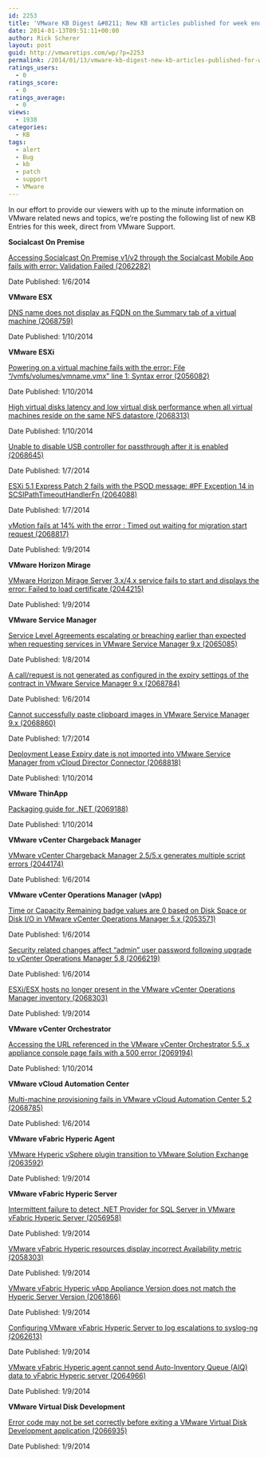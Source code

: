 ```yaml
---
id: 2253
title: 'VMware KB Digest &#8211; New KB articles published for week ending 1/11/14'
date: 2014-01-13T09:51:11+00:00
author: Rick Scherer
layout: post
guid: http://vmwaretips.com/wp/?p=2253
permalink: /2014/01/13/vmware-kb-digest-new-kb-articles-published-for-week-ending-11114/
ratings_users:
  - 0
ratings_score:
  - 0
ratings_average:
  - 0
views:
  - 1938
categories:
  - KB
tags:
  - alert
  - Bug
  - kb
  - patch
  - support
  - VMware
---
```

In our effort to provide our viewers with up to the minute information on VMware related news and topics, we&#8217;re posting the following list of new KB Entries for this week, direct from VMware Support.

<!--more-->

**Socialcast On Premise**
  
<a href="http://bit.ly/1dq4A3n" target="_blank">Accessing Socialcast On Premise v1/v2 through the Socialcast Mobile App fails with error: Validation Failed (2062282)</a>
  
Date Published: 1/6/2014

**VMware ESX**
  
<a href="http://bit.ly/1dq4xEV" target="_blank">DNS name does not display as FQDN on the Summary tab of a virtual machine (2068759)</a>
  
Date Published: 1/10/2014

**VMware ESXi**
  
<a href="http://bit.ly/1dq4A3o" target="_blank">Powering on a virtual machine fails with the error: File “/vmfs/volumes/vmname.vmx” line 1: Syntax error (2056082)</a>
  
Date Published: 1/10/2014
  
<a href="http://bit.ly/1hiTpsm" target="_blank">High virtual disks latency and low virtual disk performance when all virtual machines reside on the same NFS datastore (2068313)</a>
  
Date Published: 1/10/2014
  
<a href="http://bit.ly/1dq4xEW" target="_blank">Unable to disable USB controller for passthrough after it is enabled (2068645)</a>
  
Date Published: 1/7/2014
  
<a href="http://bit.ly/1dq4A3r" target="_blank">ESXi 5.1 Express Patch 2 fails with the PSOD message: #PF Exception 14 in SCSIPathTimeoutHandlerFn (2064088)</a>
  
Date Published: 1/7/2014
  
<a href="http://bit.ly/1dq4xEX" target="_blank">vMotion fails at 14% with the error : Timed out waiting for migration start request (2068817)</a>
  
Date Published: 1/9/2014

**VMware Horizon Mirage**
  
<a href="http://bit.ly/1dq4A3s" target="_blank">VMware Horizon Mirage Server 3.x/4.x service fails to start and displays the error: Failed to load certificate (2044215)</a>
  
Date Published: 1/9/2014

**VMware Service Manager**
  
<a href="http://bit.ly/1hiTpsr" target="_blank">Service Level Agreements escalating or breaching earlier than expected when requesting services in VMware Service Manager 9.x (2065085)</a>
  
Date Published: 1/8/2014
  
<a href="http://bit.ly/1dq4A3t" target="_blank">A call/request is not generated as configured in the expiry settings of the contract in VMware Service Manager 9.x (2068784)</a>
  
Date Published: 1/6/2014
  
<a href="http://bit.ly/1hiTmwX" target="_blank">Cannot successfully paste clipboard images in VMware Service Manager 9.x (2068860)</a>
  
Date Published: 1/7/2014
  
<a href="http://bit.ly/1dq4xVa" target="_blank">Deployment Lease Expiry date is not imported into VMware Service Manager from vCloud Director Connector (2068818)</a>
  
Date Published: 1/10/2014

**VMware ThinApp**
  
<a href="http://bit.ly/1hiTmNa" target="_blank">Packaging guide for .NET (2069188)</a>
  
Date Published: 1/10/2014

**VMware vCenter Chargeback Manager**
  
<a href="http://bit.ly/1dq4xVb" target="_blank">VMware vCenter Chargeback Manager 2.5/5.x generates multiple script errors (2044174)</a>
  
Date Published: 1/6/2014

**VMware vCenter Operations Manager (vApp)**
  
<a href="http://bit.ly/1hiTpsA" target="_blank">Time or Capacity Remaining badge values are 0 based on Disk Space or Disk I/O in VMware vCenter Operations Manager 5.x (2053571)</a>
  
Date Published: 1/6/2014
  
<a href="http://bit.ly/1dq4xVc" target="_blank">Security related changes affect “admin” user password following upgrade to vCenter Operations Manager 5.8 (2066219)</a>
  
Date Published: 1/6/2014
  
<a href="http://bit.ly/1hiTpsD" target="_blank">ESXi/ESX hosts no longer present in the VMware vCenter Operations Manager inventory (2068303)</a>
  
Date Published: 1/9/2014

**VMware vCenter Orchestrator**
  
<a href="http://bit.ly/1dq4xVd" target="_blank">Accessing the URL referenced in the VMware vCenter Orchestrator 5.5..x appliance console page fails with a 500 error (2069194)</a>
  
Date Published: 1/10/2014

**VMware vCloud Automation Center**
  
<a href="http://bit.ly/1hiTmNl" target="_blank">Multi-machine provisioning fails in VMware vCloud Automation Center 5.2 (2068785)</a>
  
Date Published: 1/6/2014

**VMware vFabric Hyperic Agent**
  
<a href="http://bit.ly/1dq4xVe" target="_blank">VMware Hyperic vSphere plugin transition to VMware Solution Exchange (2063592)</a>
  
Date Published: 1/9/2014

**VMware vFabric Hyperic Server**
  
<a href="http://bit.ly/1hiTmNm" target="_blank">Intermittent failure to detect .NET Provider for SQL Server in VMware vFabric Hyperic Server (2056958)</a>
  
Date Published: 1/9/2014
  
<a href="http://bit.ly/1hiTpIU" target="_blank">VMware vFabric Hyperic resources display incorrect Availability metric (2058303)</a>
  
Date Published: 1/9/2014
  
<a href="http://bit.ly/1dq4xVh" target="_blank">VMware vFabric Hyperic vApp Appliance Version does not match the Hyperic Server Version (2061866)</a>
  
Date Published: 1/9/2014
  
<a href="http://bit.ly/1hiTmNp" target="_blank">Configuring VMware vFabric Hyperic Server to log escalations to syslog-ng (2062613)</a>
  
Date Published: 1/9/2014
  
<a href="http://bit.ly/1dq4xVi" target="_blank">VMware vFabric Hyperic agent cannot send Auto-Inventory Queue (AIQ) data to vFabric Hyperic server (2064966)</a>
  
Date Published: 1/9/2014

**VMware Virtual Disk Development**
  
<a href="http://bit.ly/1dq4xVj" target="_blank">Error code may not be set correctly before exiting a VMware Virtual Disk Development application (2066935)</a>
  
Date Published: 1/9/2014